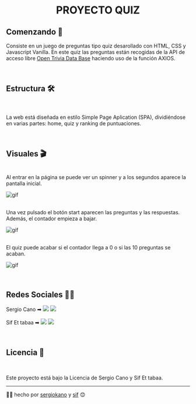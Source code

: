<h1 align="center"> PROYECTO QUIZ <project-name></h1>

## Comenzando 🚀

Consiste en un juego de preguntas tipo quiz desarollado con HTML, CSS y Javascript Vanilla. En este quiz las preguntas están recogidas de la API de acceso libre [Open Trivia Data Base](https://opentdb.com/) haciendo uso de la función AXIOS.

<br>

## Estructura 🛠️

<br>

La web está diseñada en estilo Simple Page Aplication (SPA), dividiéndose en varias partes: home, quiz y ranking de puntuaciones.

<br>

## Visuales 🎬
  <br>
  Al entrar en la página se puede ver un spinner y a los segundos aparece la pantalla inicial.
  <br>
  


![gif](https://github.com/Sif03/Proyecto---Quiz/blob/master/ASSETS/1.-loading.gif)
  
  <br>
  Una vez pulsado el botón start aparecen las preguntas y las respuestas. Además, el contador empieza a bajar.
  <br>
  
![gif](https://github.com/Sif03/Proyecto---Quiz/blob/master/ASSETS/2.start-loading.gif)
 
  <br>
  El quiz puede acabar si el contador llega a 0 o si las 10 preguntas se acaban.
  <br>
  
![gif](https://github.com/Sif03/Proyecto---Quiz/blob/master/ASSETS/3-preguntas.gif)

 <br>
  
  ## Redes Sociales 👨‍💻️
  
Sergio Cano  ➡      <a href = "mailto:sergiocano.design@gmail.com"><img src="https://img.shields.io/badge/-Gmail-%23333?style=for-the-badge&logo=gmail&logoColor=white" target="_blank"></a>
    <a href="https://www.linkedin.com/in/sergio-cano-s%C3%A1nchez-021b75178/" target="_blank"><img src="https://img.shields.io/badge/-LinkedIn-%230077B5?style=for-the-badge&logo=linkedin&logoColor=white" target="_blank"></a> 
  <br>  <br> 
Sif Et tabaa  ➡      <a href = "mailto:sifbusinesswork@gmail.com"><img src="https://img.shields.io/badge/-Gmail-%23333?style=for-the-badge&logo=gmail&logoColor=white" target="_blank"></a>
    <a href="https://www.linkedin.com/in/sif-et-tabaa-b7747a253/" target="_blank"><img src="https://img.shields.io/badge/-LinkedIn-%230077B5?style=for-the-badge&logo=linkedin&logoColor=white" target="_blank"></a> 

  <br>
  
## Licencia 📄
  
<br>
  
Este proyecto está bajo la Licencia de Sergio Cano y Sif Et tabaa.
  
---
👨‍💻️ hecho por [sergiokano](https://github.com/sergiokano) y [sif](https://github.com/Sif03) 😊
